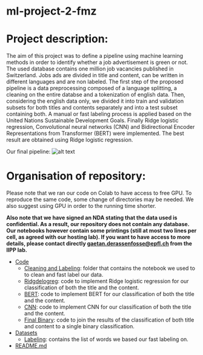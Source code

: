 # ml-project-2-fmz


# Project description:
The aim of this project was to define a pipeline using machine learning methods in order to identify whether a job
advertisement is green or not. The used database contains one million job vacancies published in Switzerland. Jobs ads are
divided in title and content, can be written in different languages and are non labeled. The first step of the proposed pipeline
is a data preprocessing composed of a language splitting, a cleaning on the entire databse and a tokenization of english
data. Then, considering the english data only, we divided it into train and validation subsets for both titles and contents
separately and into a test subset containing both. A manual or fast labeling process is applied based on the United Nations
Sustainable Development Goals. Finally Ridge logistic regression, Convolutional neural networks (CNN) and Bidirectional
Encoder Representations from Transformer (BERT) were implemented. The best result are obtained using Ridge logistic
regression.

Our final pipeline:
![alt text](https://github.com/CS-433/ml-project-2-fmz/blob/main/pipeline2.png)
# Organisation of repository:
Please note that we ran our code on Colab to have access to free GPU. To reproduce the same code, some change of directories may be needed. We also suggest using GPU in order to the running time shorter.

**Also note that we have signed an NDA stating that the data used is confidential. As a result, our repository does not contain any database. Our notebooks however contain some printings (still at most two lines per cell, as agreed with our hosting lab). If you want to have access to more details, please contact directly gaetan.derassenfosse@epfl.ch from the IIPP lab.**

 * [Code](https://github.com/CS-433/ml-project-2-fmz/tree/main/Code)
   * [Cleaning and Labeling](https://github.com/CS-433/ml-project-2-fmz/tree/main/Code/Cleaning%20and%20Labeling): folder that contains the notebook we used to to clean and fast label our data.
   * [Ridgdelogreg](https://github.com/CS-433/ml-project-2-fmz/tree/main/Code/RidgeLogReg): code to implement Ridge logistic regression for our classification of both the title and the content. 
   * [BERT](https://github.com/CS-433/ml-project-2-fmz/tree/main/Code/BERT): code to implement BERT for our classification of both the title and the content. 
   * [CNN](https://github.com/CS-433/ml-project-2-fmz/tree/main/Code/CNN): code to implement CNN for our classification of both the title and the content. 
   * [Final Binary](https://github.com/CS-433/ml-project-2-fmz/tree/main/Code/FINAL%20BINARY): code to join the results of the classification of both title and content to a single binary classification. 
 * [Datasets](./dir1)
   * [Labeling](https://github.com/CS-433/ml-project-2-fmz/tree/main/Datasets/labeling): contains the list of words we based our fast labeling on. 
 * [README.md](./README.md)
